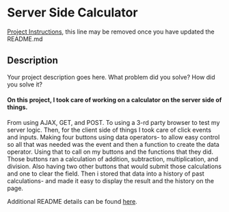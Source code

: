 # Server Side Calculator

[Project Instructions](./INSTRUCTIONS.md), this line may be removed once you have updated the README.md

## Description

Your project description goes here. What problem did you solve? How did you solve it?

#### On this project, I took care of working on a calculator on the server side of things.

From using AJAX, GET, and POST. To using a 3-rd party browser to test my server logic.
Then, for the client side of things I took care of click events and inputs. Making four buttons using data operators-
to allow easy control so all that was needed was the event and then a function to create the data operator.
Using that to call on my buttons and the functions that they did. Those buttons ran a calculation of addition, subtraction, multiplication, and division.
Also having two other buttons that would submit those calculations and one to clear the field. Then i stored that data into a history of past calculations-
and made it easy to display the result and the history on the page.

Additional README details can be found [here](https://github.com/PrimeAcademy/readme-template/blob/master/README.md).

